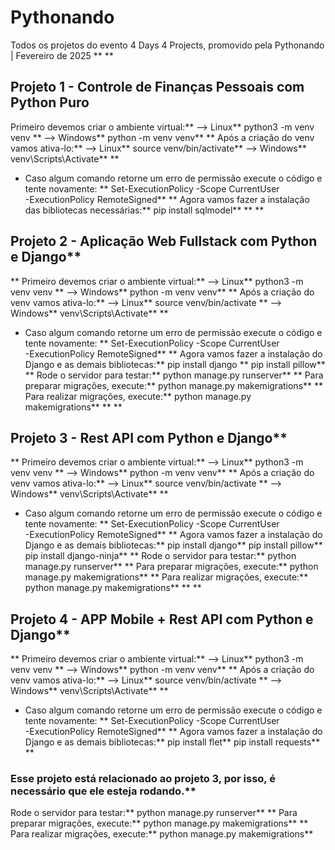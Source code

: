 # Pythonando
Todos os projetos do evento 4 Days 4 Projects, promovido pela Pythonando | Fevereiro de 2025
\**
\**
## Projeto 1 - Controle de Finanças Pessoais com Python Puro

Primeiro devemos criar o ambiente virtual:\**
--> Linux\**
python3 -m venv venv \**
--> Windows\**
python -m venv venv\**
\**
Após a criação do venv vamos ativa-lo:\**
--> Linux\**
source venv/bin/activate\** 
--> Windows\**
venv\Scripts\Activate\**
\**
* Caso algum comando retorne um erro de permissão execute o código e tente novamente: \**
Set-ExecutionPolicy Scope CurrentUser ExecutionPolicy RemoteSigned\**
\**
Agora vamos fazer a instalação das bibliotecas necessárias:\**
pip install sqlmodel\**
\**
\**
## Projeto 2 - Aplicação Web Fullstack com Python e Django\**
\**
Primeiro devemos criar o ambiente virtual:\**
--> Linux\**
python3 -m venv venv \**
--> Windows\**
python -m venv venv\**
\**
Após a criação do venv vamos ativa-lo:\**
--> Linux\**
source venv/bin/activate \**
--> Windows\**
venv\Scripts\Activate\**
\**
* Caso algum comando retorne um erro de permissão execute o código e tente novamente: \**
Set-ExecutionPolicy Scope CurrentUser ExecutionPolicy RemoteSigned\**
\**
Agora vamos fazer a instalação do Django e as demais bibliotecas:\**
pip install django \**
pip install pillow\**
\**
Rode o servidor para testar:\**
python manage.py runserver\**
\**
Para preparar migrações, execute:\**
python manage.py makemigrations\**
\**
Para realizar migrações, execute:\**
python manage.py makemigrations\**
\**
\**
## Projeto 3 - Rest API com Python e Django\**
\**
Primeiro devemos criar o ambiente virtual:\**
--> Linux\**
python3 -m venv venv \**
--> Windows\**
python -m venv venv\**
\**
Após a criação do venv vamos ativa-lo:\**
--> Linux\**
source venv/bin/activate \**
--> Windows\**
venv\Scripts\Activate\**
\**
* Caso algum comando retorne um erro de permissão execute o código e tente novamente: \**
Set-ExecutionPolicy Scope CurrentUser ExecutionPolicy RemoteSigned\**
\**
Agora vamos fazer a instalação do Django e as demais bibliotecas:\**
pip install django\**
pip install pillow\**
pip install django-ninja\**
\**
Rode o servidor para testar:\**
python manage.py runserver\**
\**
Para preparar migrações, execute:\**
python manage.py makemigrations\**
\**
Para realizar migrações, execute:\**
python manage.py makemigrations\**
\**
\**
## Projeto 4 - APP Mobile + Rest API com Python e Django\**
\**
Primeiro devemos criar o ambiente virtual:\**
--> Linux\**
python3 -m venv venv \**
--> Windows\**
python -m venv venv\**
\**
Após a criação do venv vamos ativa-lo:\**
--> Linux\**
source venv/bin/activate \**
--> Windows\**
venv\Scripts\Activate\**
\**
* Caso algum comando retorne um erro de permissão execute o código e tente novamente: \**
Set-ExecutionPolicy Scope CurrentUser ExecutionPolicy RemoteSigned\**
\**
Agora vamos fazer a instalação do Django e as demais bibliotecas:\**
pip install flet\**
pip install requests\**
\**
### Esse projeto está relacionado ao projeto 3, por isso, é necessário que ele esteja rodando.\**
Rode o servidor para testar:\**
python manage.py runserver\**
\**
Para preparar migrações, execute:\**
python manage.py makemigrations\**
\**
Para realizar migrações, execute:\**
python manage.py makemigrations\**
